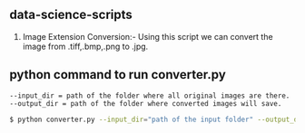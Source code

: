 ## data-science-scripts

1. Image Extension Conversion:- Using this script we can convert the image from .tiff,.bmp,.png to .jpg.

## python command to run converter.py

```
--input_dir = path of the folder where all original images are there.
--output_dir = path of the folder where converted images will save.
```
```bash
$ python converter.py --input_dir="path of the input folder" --output_dir="path of the output folder"
```
